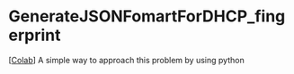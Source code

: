 # GenerateJSONFomartForDHCP_fingerprint
[[Colab](https://colab.research.google.com/github/tungrg/generateJSONFormatForDHCH_fingerprint/blob/master/Untitled18.ipynb)]
A simple way to approach this problem by using python
